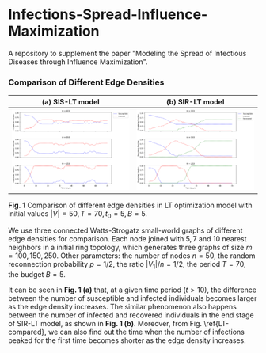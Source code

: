 # Infections-Spread-Influence-Maximization
A repository to supplement the paper "Modeling the Spread of Infectious Diseases through Influence Maximization".

### Comparison of Different Edge Densities


(a) SIS-LT model             | (b) SIR-LT model 
:-------------------------:|:-------------------------:
![](https://github.com/omegayao/Infections-Spread-Influence-Maximization/blob/main/Figures/SIS_compared.png)  |  ![](https://github.com/omegayao/Infections-Spread-Influence-Maximization/blob/main/Figures/SIR_compared.png)

**Fig. 1** Comparison of different edge densities in LT optimization model with initial values $|V|=50, T=70, t_0=5, B=5.$ 

We use three connected Watts-Strogatz small-world graphs of different edge densities for comparison. Each node joined with $5,7$ and $10$ nearest neighbors in a initial ring topology, which generates three graphs of size $m =100, 150, 250$. Other parameters: the number of nodes $n = 50$, the random reconnection probability $p=1/2$, the ratio $|V_1|/n = 1/2$, the period $T=70$, the budget $B =5$. 

It can be seen in **Fig. 1 (a)** that, at a given time period ($t>10$), the difference between the number of susceptible and infected individuals becomes larger as the edge density increases. The similar phenomenon also happens between the number of infected and recovered individuals in the end stage of SIR-LT model, as shown in **Fig. 1 (b)**. Moreover, from Fig. \ref{LT-compared}, we can also find out the time when the number of infections peaked for the first time becomes shorter as the edge density increases.
